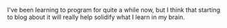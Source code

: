 I've been learning to program for quite a while now, but I think that starting to blog about it will
really help solidify what I learn in my brain. 
